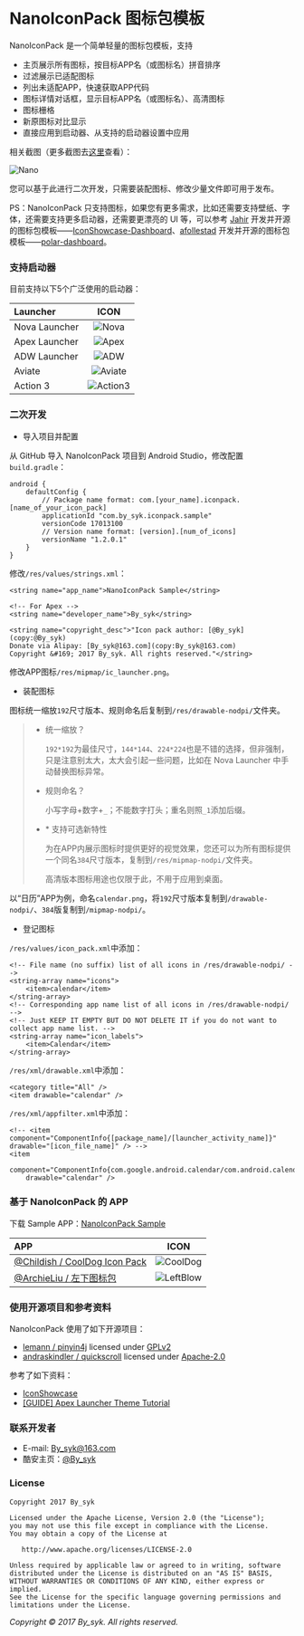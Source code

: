 # NanoIconPack 图标包模板


NanoIconPack 是一个简单轻量的图标包模板，支持
+ 主页展示所有图标，按目标APP名（或图标名）拼音排序
+ 过滤展示已适配图标
+ 列出未适配APP，快速获取APP代码
+ 图标详情对话框，显示目标APP名（或图标名）、高清图标
+ 图标栅格
+ 新原图标对比显示
+ 直接应用到启动器、从支持的启动器设置中应用

相关截图（更多截图去[这里](art/)查看）：

![Nano](art/screenshots_nano.png)

您可以基于此进行二次开发，只需要装配图标、修改少量文件即可用于发布。

PS：NanoIconPack 只支持图标，如果您有更多需求，比如还需要支持壁纸、字体，还需要支持更多启动器，还需要更漂亮的 UI 等，可以参考 [Jahir](https://github.com/jahirfiquitiva) 开发并开源的图标包模板——[IconShowcase-Dashboard](https://github.com/jahirfiquitiva/IconShowcase-Dashboard)、[afollestad](https://github.com/afollestad) 开发并开源的图标包模板——[polar-dashboard](https://github.com/afollestad/polar-dashboard)。


### 支持启动器

目前支持以下5个广泛使用的启动器：

| Launcher | ICON |
| :---- | :----: |
| Nova Launcher | ![Nova](art/ic_launcher_nova.png) |
| Apex Launcher | ![Apex](art/ic_launcher_apex.png) |
| ADW Launcher | ![ADW](art/ic_launcher_adw.png) |
| Aviate | ![Aviate](art/ic_launcher_aviate.png) |
| Action 3 | ![Action3](art/ic_launcher_action_3.png) |


### 二次开发

+ 导入项目并配置

从 GitHub 导入 NanoIconPack 项目到 Android Studio，修改配置`build.gradle`：
```
android {
    defaultConfig {
        // Package name format: com.[your_name].iconpack.[name_of_your_icon_pack]
        applicationId "com.by_syk.iconpack.sample"
        versionCode 17013100
        // Version name format: [version].[num_of_icons]
        versionName "1.2.0.1"
    }
}
```

修改`/res/values/strings.xml`：
```
<string name="app_name">NanoIconPack Sample</string>

<!-- For Apex -->
<string name="developer_name">By_syk</string>

<string name="copyright_desc">"Icon pack author: [@By_syk](copy:@By_syk)
Donate via Alipay: [By_syk@163.com](copy:By_syk@163.com)
Copyright &#169; 2017 By_syk. All rights reserved."</string>
```

修改APP图标`/res/mipmap/ic_launcher.png`。

+ 装配图标

图标统一缩放`192`尺寸版本、规则命名后复制到`/res/drawable-nodpi/`文件夹。

> + 统一缩放？
>
>   `192*192`为最佳尺寸，`144*144`、`224*224`也是不错的选择，但非强制，只是注意别太大，太大会引起一些问题，比如在 Nova Launcher 中手动替换图标异常。
>
> + 规则命名？
>
>   小写字母+数字+`_`；不能数字打头；重名则照`_1`添加后缀。
>
> + \* 支持可选新特性
>
>   为在APP内展示图标时提供更好的视觉效果，您还可以为所有图标提供一个同名`384`尺寸版本，复制到`/res/mipmap-nodpi/`文件夹。
>
>   高清版本图标用途也仅限于此，不用于应用到桌面。

以“日历”APP为例，命名`calendar.png`，将`192`尺寸版本复制到`/drawable-nodpi/`、`384`版复制到`/mipmap-nodpi/`。

+ 登记图标

`/res/values/icon_pack.xml`中添加：
```
<!-- File name (no suffix) list of all icons in /res/drawable-nodpi/ -->
<string-array name="icons">
    <item>calendar</item>
</string-array>
<!-- Corresponding app name list of all icons in /res/drawable-nodpi/ -->
<!-- Just KEEP IT EMPTY BUT DO NOT DELETE IT if you do not want to collect app name list. -->
<string-array name="icon_labels">
    <item>Calendar</item>
</string-array>
```

`/res/xml/drawable.xml`中添加：
```
<category title="All" />
<item drawable="calendar" />
```

`/res/xml/appfilter.xml`中添加：
```
<!-- <item component="ComponentInfo{[package_name]/[launcher_activity_name]}" drawable="[icon_file_name]" /> -->
<item
    component="ComponentInfo{com.google.android.calendar/com.android.calendar.AllInOneActivity}"
    drawable="calendar" />
```


### 基于 NanoIconPack 的 APP

下载 Sample APP：[NanoIconPack Sample](https://github.com/by-syk/NanoIconPack/raw/master/out/com.by_syk.nanoiconpack.sample_v1.2.1.1.nightly(17020200).apk)

| APP | ICON |
| :---- | :----: |
| [@Childish / CoolDog Icon Pack](http://www.coolapk.com/apk/com.childish.cooldog) | ![CoolDog](art/ic_launcher_cooldog.png) |
| [@ArchieLiu / 左下图标包](http://www.coolapk.com/apk/com.zuoxia.iconpack) | ![LeftBlow](art/ic_launcher_left_below.png) |


### 使用开源项目和参考资料

NanoIconPack 使用了如下开源项目：
+ [lemann / pinyin4j](https://sourceforge.net/projects/pinyin4j/) licensed under [GPLv2](https://www.gnu.org/licenses/old-licenses/gpl-2.0.html)
+ [andraskindler / quickscroll](https://github.com/andraskindler/quickscroll) licensed under [Apache-2.0](http://www.apache.org/licenses/LICENSE-2.0)

参考了如下资料：
+ [IconShowcase](https://github.com/jahirfiquitiva/IconShowcase)
+ [[GUIDE] Apex Launcher Theme Tutorial](https://forum.xda-developers.com/showthread.php?t=1649891)


### 联系开发者

+ E-mail: [By_syk@163.com](mailto:By_syk@163.com "By_syk")
+ 酷安主页：[@By_syk](http://www.coolapk.com/u/463675)


### License

    Copyright 2017 By_syk

    Licensed under the Apache License, Version 2.0 (the "License");
    you may not use this file except in compliance with the License.
    You may obtain a copy of the License at

       http://www.apache.org/licenses/LICENSE-2.0

    Unless required by applicable law or agreed to in writing, software
    distributed under the License is distributed on an "AS IS" BASIS,
    WITHOUT WARRANTIES OR CONDITIONS OF ANY KIND, either express or implied.
    See the License for the specific language governing permissions and
    limitations under the License.


*Copyright &#169; 2017 By_syk. All rights reserved.*